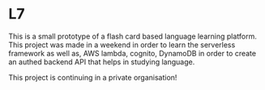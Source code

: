 # L7

This is a small prototype of a flash card based language learning platform. This project was made in a weekend in order to learn the serverless framework as well as, AWS lambda, cognito, DynamoDB in order to create an authed backend API that helps in studying language.

This project is continuing in a private organisation!
